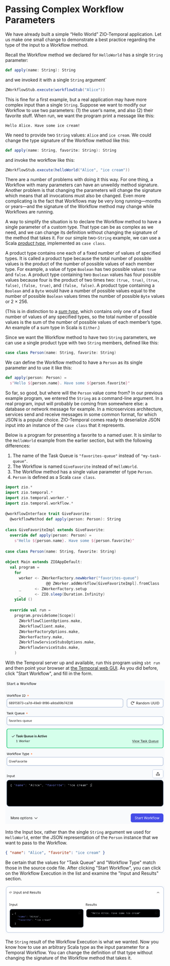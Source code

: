 # Passing Complex Workflow Parameters

We have already built a simple “Hello World” ZIO-Temporal application.  Let us make one small change to demonstrate a best practice regarding the type of the input to a Workflow method.

Recall the Workflow method we declared for `HelloWorld` has a single `String` parameter:

```scala
def apply(name: String): String
```

and we invoked it with a single `String` argument`

```scala
ZWorkflowStub.execute(workflowStub("Alice"))
```

This is fine for a first example, but a real application may have more complex input than a single `String`.  Suppose we want to modify our Workflow to use two parameters: (1) the user’s name, and also (2) their favorite stuff.  When run, we want the program print a message like this:

```
Hello Alice. Have some ice cream!
```

We need to provide two `String` values: `Alice` and `ice cream`.  We could change the type signature of the Workflow method like this:

```scala
def apply(name: String, favorite: String): String
```

and invoke the workflow like this:

```scala
ZWorkflowStub.execute(helloWorld("Alice", "ice cream"))
```

There are a number of problems with doing it this way.  For one thing, a Workflow with many parameters can have an unweildy method signature.  Another problem is that changing the parameters will change the signature which means that all invocations must also be changed.  Even more complicating is the fact that Workflows may be very long running—months or years—and the signature of the Workflow method may change while Workflows are running.

A way to simplify the situation is to declare the Workflow method to have a single parameter of a custom type.  That type can be as complex as we need, and we can change its definition without changing the signature of the method that takes it.  For our simple two-`String` example, we can use a Scala [_product type_](https://en.wikipedia.org/wiki/Product_type), implemented as `case class`.

A product type contains one each of a fixed number of values of specified types.  It is called a product type because the total number of possible values is the product of the number of possible values of each member type.  For example, a value of type `Boolean` has two possible values: `true` and `false`.  A product type containing two `Boolean` values has four possible values because four is the product of two times two: `(true, true)`, `(true, false)`, `(false, true)`, and `(false, false)`.  A product type containing a `Boolean` and a `Byte` would have a number of possible values equal to the number of possible `Boolean` values times the number of possible `Byte` values or 2 × 256.

(This is in distinction to a [_sum type_](https://en.wikipedia.org/wiki/Tagged_union), which contains only one of a fixed number of values of any specified types, so the total number of possible values is the sum of the number of possible values of each member’s type.  An example of a sum type in Scala is `Either`.)

Since we want the Workflow method to have two `String` parameters, we can use a single product type with two `String` members, defined like this:

```scala
case class Person(name: String, favorite: String)
```

We can define the Workflow method to have a `Person` as its single parameter and to use it like this:

```scala
def apply(person: Person) =
  s"Hello ${person.name}. Have some ${person.favorite}"
```

So far, so good, but where will the `Person` value come from?  In our previous example program, we entered the `String` as a command-line argument.  In a real program, input will probably be coming from somewhere else: a database or network message for example.  In a microservices architecture, services send and receive messages in some common format, for which JSON is a popular choice.  ZIO-Temporal comes ready to deserialize JSON input into an instance of the `case class` that it represents.

Below is a program for presenting a favorite to a named user.  It is similar to the `HelloWorld` example from the earlier section, but with the following differences:

1. The name of the Task Queue is `"favorites-queue"` instead of `"my-task-queue"`.
2. The Workflow is named `GiveFavorite` instead of `HelloWorld`.
3. The Workflow method has a single value parameter of type `Person`.
4. `Person` is defined as a Scala `case class`.

```scala
import zio.*
import zio.temporal.*
import zio.temporal.worker.*
import zio.temporal.workflow.*

@workflowInterface trait GiveFavorite:
  @workflowMethod def apply(person: Person): String

class GiveFavoriteImpl extends GiveFavorite:
  override def apply(person: Person) =
    s"Hello ${person.name}. Have some ${person.favorite}"

case class Person(name: String, favorite: String)

object Main extends ZIOAppDefault:
  val program =
    for
      worker <- ZWorkerFactory.newWorker("favorites-queue")
                  @@ ZWorker.addWorkflow[GiveFavoriteImpl].fromClass
      _      <- ZWorkerFactory.setup
      _      <- ZIO.sleep(Duration.Infinity)
    yield ()

  override val run =
    program.provideSome[Scope](
      ZWorkflowClientOptions.make,
      ZWorkflowClient.make,
      ZWorkerFactoryOptions.make,
      ZWorkerFactory.make,
      ZWorkflowServiceStubsOptions.make,
      ZWorkflowServiceStubs.make,
    )
```

With the Temporal server up and available, run this program using `sbt run` and then point your browser at [the Temporal web GUI](http://localhost:8233/namespaces/default/workflows).  As you did before, click "Start Workflow", and fill in the form.

![_Start Workflow_](img/start-workflow-form-json.png)

Into the Input box, rather than the single `String` argument we used for `HelloWorld`, enter  the JSON representation of the `Person` instance that we want to pass to the Workflow.

```json
{ "name": "Alice", "favorite": "ice cream" }
```

Be certain that the values for "Task Queue" and "Workflow Type" match those in the source code file.  After clicking "Start Workflow", you can click on the Workflow Execution in the list and examine the "Input and Results" section.

![_Input and Results_](img/input-and-results-json.png)

The `String` result of the Workflow Execution is what we wanted.  Now you know how to use an arbitrary Scala type as the input parameter for a Temporal Workflow.  You can change the definition of that type without changing the signature of the Workflow method that takes it.
